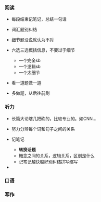 ### 阅读

* 每段结束记笔记，总结一句话
* 词汇题别纠结
* 细节题没说就认为不对
* 六选三选概括信息，不要过于细节
  * 一个完全sb
  * 一个逻辑sb
  * 一个太细节
* 看一道题做一道

* 多做题，从后往前刷

### 听力

* 长篇大论瞎几把砍的，比较专业的。如CNN…
* 努力分辨每个词和句子之间的关系
* 记笔记
  * **转换话题**
  * 概念之间的关系，逻辑关系，区别是什么
  * 记笔记越快越好别纠结拼写缩写

* 

### 口语



### 写作







